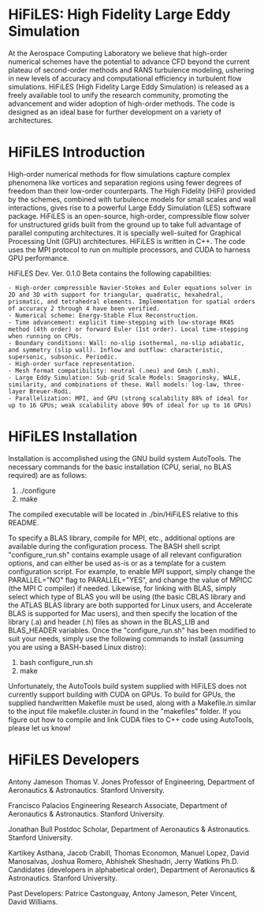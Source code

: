 HiFiLES: High Fidelity Large Eddy Simulation
=======

At the Aerospace Computing Laboratory we believe that high-order numerical schemes have the potential to advance CFD beyond the current plateau of second-order methods and RANS turbulence modeling, ushering in new levels of accuracy and computational efficiency in turbulent flow simulations. HiFiLES (High Fidelity Large Eddy Simulation) is released as a freely available tool to unify the research community, promoting the advancement and wider adoption of high-order methods. The code is designed as an ideal base for further development on a variety of architectures.


HiFiLES Introduction
=======

High-order numerical methods for flow simulations capture complex phenomena like vortices and separation regions using fewer degrees of freedom than their low-order counterparts. The High Fidelity (HiFi) provided by the schemes, combined with turbulence models for small scales and wall interactions, gives rise to a powerful Large Eddy Simulation (LES) software package. HiFiLES is an open-source, high-order, compressible flow solver for unstructured grids built from the ground up to take full advantage of parallel computing architectures. It is specially well-suited for Graphical Processing Unit (GPU) architectures. HiFiLES is written in C++. The code uses the MPI protocol to run on multiple processors, and CUDA to harness GPU performance.

HiFiLES Dev. Ver. 0.1.0 Beta contains the following capabilities:

	- High-order compressible Navier-Stokes and Euler equations solver in 2D and 3D with support for triangular, quadratic, hexahedral, prismatic, and tetrahedral elements. Implementation for spatial orders of accuracy 2 through 4 have been verified.
	- Numerical scheme: Energy-Stable Flux Reconstruction.
	- Time advancement: explicit time-stepping with low-storage RK45 method (4th order) or forward Euler (1st order). Local time-stepping when running on CPUs.
	- Boundary conditions: Wall: no-slip isothermal, no-slip adiabatic, and symmetry (slip wall). Inflow and outflow: characteristic, supersonic, subsonic. Periodic.
	- High-order surface representation.
	- Mesh format compatibility: neutral (.neu) and Gmsh (.msh).
	- Large Eddy Simulation: Sub-grid Scale Models: Smagorinsky, WALE, similarity, and combinations of these. Wall models: log-law, three-layer Breuer-Rodi.
	- Parallelization: MPI, and GPU (strong scalability 88% of ideal for up to 16 GPUs; weak scalability above 90% of ideal for up to 16 GPUs)


HiFiLES Installation
=======

Installation is accomplished using the GNU build system AutoTools.  The necessary commands for the basic installation
(CPU, serial, no BLAS required) are as follows:

  1) ./configure
  2) make

The compiled executable will be located in ./bin/HiFiLES relative to this README.

To specify a BLAS library, compile for MPI, etc., additional options are available during the configuration process.
The BASH shell script "configure_run.sh" contains example usage of all relevant configuration options, and can either 
be used as-is or as a template for a custem configuration script. 
For example, to enable MPI support, simply change the PARALLEL="NO" flag to PARALLEL="YES", and change the value of
MPICC (the MPI C compiler) if needed.  Likewise, for linking with BLAS, simply select which type of BLAS you will be 
using (the basic CBLAS library and the ATLAS BLAS library are both supported for Linux users, and Accelerate BLAS is 
supported for Mac users), and then specify the location of the library (.a) and header (.h) files as shown in the 
BLAS_LIB and BLAS_HEADER variables. Once the "configure_run.sh" has been modified to suit your needs, simply use the
following commands to install (assuming you are using a BASH-based Linux distro):

  1) bash configure_run.sh
  2) make

Unfortunately, the AutoTools build system supplied with HiFiLES does not currently support building with CUDA on GPUs.
To build for GPUs, the supplied handwritten Makefile must be used, along with a Makefile.in similar to the input file 
makefile.cluster.in found in the "makefiles" folder. If you figure out how to compile and link CUDA files to C++ code
using AutoTools, please let us know!

HiFiLES Developers
=======

Antony Jameson
Thomas V. Jones Professor of Engineering, Department of Aeronautics & Astronautics. Stanford University.

Francisco Palacios
Engineering Research Associate, Department of Aeronautics & Astronautics. Stanford University.

Jonathan Bull
Postdoc Scholar, Department of Aeronautics & Astronautics. Stanford University.

Kartikey Asthana, Jacob Crabill, Thomas Economon, Manuel Lopez, David Manosalvas, Joshua Romero, Abhishek Sheshadri, Jerry Watkins
Ph.D. Candidates (developers in alphabetical order), Department of Aeronautics & Astronautics. Stanford University.

Past Developers:
Patrice Castonguay, Antony Jameson, Peter Vincent, David Williams.
